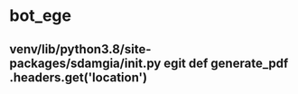 # bot_ege

## venv/lib/python3.8/site-packages/sdamgia/**init**.py egit def generate_pdf .headers.get('location')
